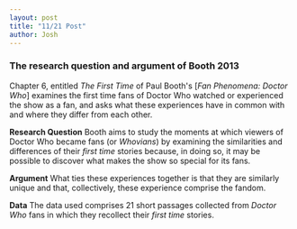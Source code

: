 ```yaml
---
layout: post
title: "11/21 Post"
author: Josh
---
```


### The research question and argument of Booth 2013

Chapter 6, entitled *The First Time* of Paul Booth's [*Fan Phenomena: Doctor Who*] examines the first time fans of Doctor Who watched or experienced the show as a fan, and asks what these experiences have in common with and where they differ from each other.

**Research Question**
Booth aims to study the moments at which viewers of Doctor Who became fans (or *Whovians*) by examining the similarities and differences of their *first time* stories because, in doing so, it may be possible to discover what makes the show so special for its fans.

**Argument**
What ties these experiences together is that they are similarly unique and that, collectively, these experience comprise the fandom.  

**Data**
The data used comprises 21 short passages collected from *Doctor Who* fans in which they recollect their *first time* stories.

